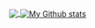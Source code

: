 <a href="https://github.com/anuraghazra/github-readme-stats">
  <img align="center" src="https://github-readme-stats.vercel.app/api?username=mdawsonuk&count_private=true&show_icons=true&theme=dark&line_height=27" />
</a>
<a href="https://github.com/anuraghazra/github-readme-stats">
  <img align="center" src="https://github-readme-stats.vercel.app/api/top-langs/?username=mdawsonuk&theme=dark&hide=CSS,Batchfile,Javascript,HTML" alt="My Github stats" />
</a>
